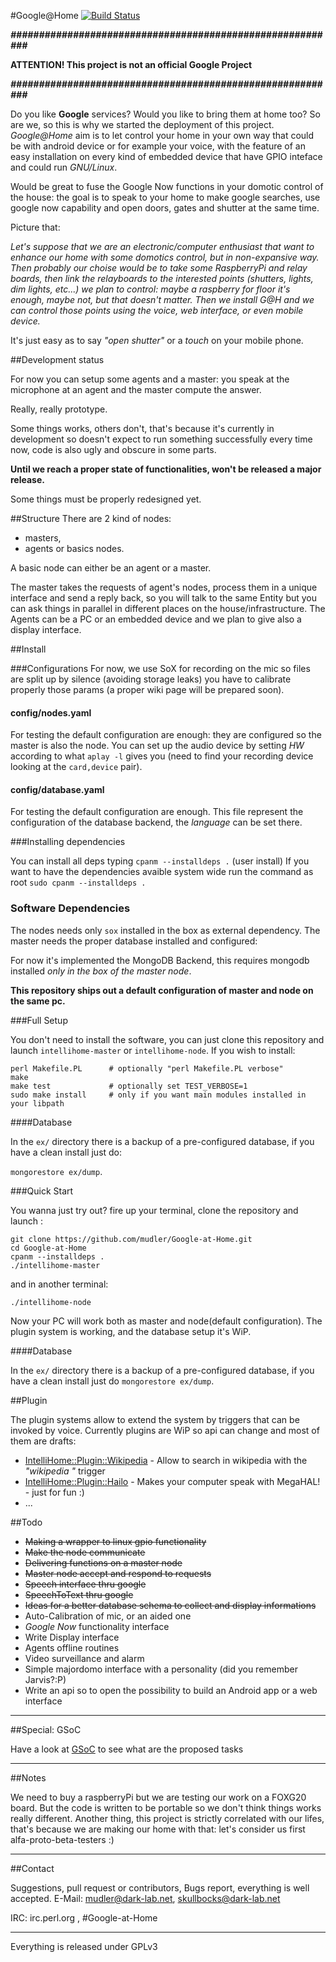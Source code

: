 #Google@Home [![Build Status](https://travis-ci.org/mudler/Google-at-Home.png?branch=master)](https://travis-ci.org/mudler/Google-at-Home)

***##########################################################***

**ATTENTION! This project is not an official Google Project**

***##########################################################***

Do you like **Google** services? Would you like to bring them at home too? So are we, so this is why we started the deployment of this project. *Google@Home* aim is to let control your home in your own way that could be with android device or for example your voice, with the feature of an easy installation on every kind of embedded device that have GPIO inteface and could run *GNU/Linux*.

Would be great to fuse the Google Now functions in your domotic control of the house: the goal is to speak to your home to make google searches, use google now capability and open doors, gates and shutter at the same time.

Picture that:

*Let's suppose that we are an electronic/computer enthusiast that want to enhance our home with some domotics control, but in non-expansive way. Then probably our choise would be to take some RaspberryPi and relay boards, then link the relayboards to the interested points (shutters, lights, dim lights, etc...) we plan to control: maybe a raspberry for floor it's enough, maybe not, but that doesn't matter. Then we install G@H and we can control those points using the voice, web interface, or even mobile device.*

It's just easy as to say *"open shutter"* or a *touch* on your mobile phone.

##Development status

For now you can setup some agents and a master: you speak at the microphone at an agent and the master compute the answer.

Really, really prototype.

Some things works, others don't, that's because it's currently in development so doesn't expect to run something successfully every time now, code is also ugly
and obscure in some parts.

**Until we reach a proper state of functionalities, won't be released a major release.**

Some things must be properly redesigned yet.

##Structure
There are 2 kind of nodes:

* masters,
* agents or basics nodes.

A basic node can either be an agent or a master.

The master takes the requests of agent's nodes, process them in a unique interface and send a reply back, so you will talk to the same Entity but you can ask things in parallel in different places on the house/infrastructure.
The Agents can be a PC or an embedded device and we plan to give also a display interface.

##Install

###Configurations
For now, we use SoX for recording on the mic so files are split up by silence (avoiding storage leaks) you have to calibrate properly those params (a proper wiki page will be prepared soon).

#### config/nodes.yaml

For testing the default configuration are enough: they are configured so the master is also the node.
You can set up the audio device by setting *HW*  according to what ```aplay -l``` gives you (need to find your recording device looking at the ```card,device``` pair).

#### config/database.yaml

For testing the default configuration are enough.
This file represent the configuration of the database backend, the *language* can be set there.

###Installing dependencies

You can install all deps typing ```cpanm --installdeps .``` (user install)
If you want to have the dependencies avaible system wide run the command as root ```sudo cpanm --installdeps .```

### Software Dependencies

The nodes needs only ```sox``` installed in the box as external dependency.
The master needs the proper database installed and configured:

For now it's implemented the MongoDB Backend, this requires mongodb installed *only in the box of the master node*.

**This repository ships out a default configuration of master and node on the same pc.**

###Full Setup

You don't need to install the software, you can just clone this repository and launch
```intellihome-master``` or ```intellihome-node```.
If you wish to install:

```
perl Makefile.PL      # optionally "perl Makefile.PL verbose"
make
make test             # optionally set TEST_VERBOSE=1
sudo make install     # only if you want main modules installed in your libpath
```

####Database

In the ```ex/``` directory there is a backup of a pre-configured database, if you have a clean install just do:

```mongorestore ex/dump```.

###Quick Start

You wanna just try out? fire up your terminal, clone the repository and launch :

```
git clone https://github.com/mudler/Google-at-Home.git
cd Google-at-Home
cpanm --installdeps .
./intellihome-master
```

and in another terminal:

```
./intellihome-node
```

Now your PC will work both as master and node(default configuration). The plugin system is working, and the database setup it's WiP.

####Database

In the ```ex/``` directory there is a backup of a pre-configured database, if you have a clean install just do
```mongorestore ex/dump```.

##Plugin

The plugin systems allow to extend the system by triggers that can be invoked by voice.
Currently plugins are WiP so api can change and most of them are drafts:

* [IntelliHome::Plugin::Wikipedia](https://github.com/mudler/IntelliHome-Plugin-Wikipedia) - Allow to search in wikipedia with the *"wikipedia <term>"* trigger
* [IntelliHome::Plugin::Hailo](https://github.com/mudler/IntelliHome-Plugin-Hailo) - Makes your computer speak with MegaHAL! - just for fun :)
* ...

##Todo

* ~~Making a wrapper to linux gpio functionality~~
* ~~Make the node communicate~~
* ~~Delivering functions on a master node~~
* ~~Master node accept and respond to requests~~
* ~~Speech interface thru google~~
* ~~SpeechToText thru google~~
* ~~Ideas for a better database schema to collect and display informations~~
* Auto-Calibration of mic, or an aided one
* *Google Now* functionality interface
* Write Display interface
* Agents offline routines
* Video surveillance and alarm
* Simple majordomo interface with a personality (did you remember Jarvis?:P)
* Write an api so to open the possibility to build an Android app or a web interface

***

##Special: GSoC

Have a look at [GSoC](GSoC.md) to see what are the proposed tasks

***
##Notes

We need to buy a raspberryPi but we are testing our work on a FOXG20 board. But the code is written to be portable so we don't think things
works really different.
Another thing, this project is strictly correlated with our lifes, that's because we are making our home with that: let's consider us first
alfa-proto-beta-testers :)

***
##Contact

Suggestions, pull request or contributors, Bugs report, everything is well accepted.
E-Mail: mudler@dark-lab.net, skullbocks@dark-lab.net

IRC: irc.perl.org , #Google-at-Home

***

Everything is released under GPLv3